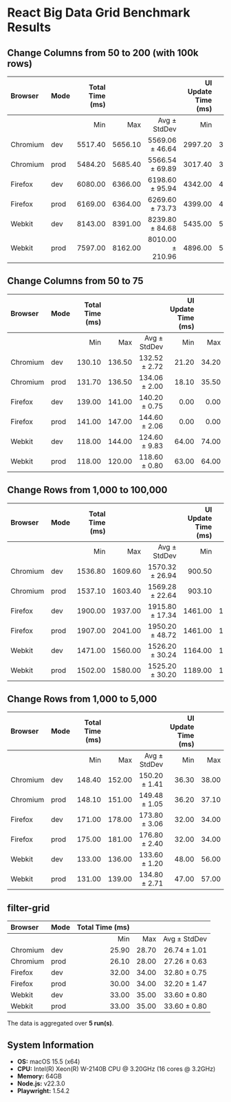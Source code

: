 # React Big Data Grid Benchmark Results

## Change Columns from 50 to 200 (with 100k rows)

| Browser | Mode | Total Time (ms) | | | UI Update Time (ms) | | |
| :--- | :--- | ---: | ---: | ---: | ---: | ---: | ---: |
| | | Min | Max | Avg ± StdDev | Min | Max | Avg ± StdDev |
| Chromium | dev | 5517.40 | 5656.10 | 5569.06 ± 46.64 | 2997.20 | 3127.90 | 3042.66 ± 49.57 |
| Chromium | prod | 5484.20 | 5685.40 | 5566.54 ± 69.89 | 3017.40 | 3198.70 | 3069.44 ± 66.08 |
| Firefox | dev | 6080.00 | 6366.00 | 6198.60 ± 95.94 | 4342.00 | 4519.00 | 4424.00 ± 65.61 |
| Firefox | prod | 6169.00 | 6364.00 | 6269.60 ± 73.73 | 4399.00 | 4566.00 | 4473.20 ± 54.20 |
| Webkit | dev | 8143.00 | 8391.00 | 8239.80 ± 84.68 | 5435.00 | 5507.00 | 5464.80 ± 29.57 |
| Webkit | prod | 7597.00 | 8162.00 | 8010.00 ± 210.96 | 4896.00 | 5413.00 | 5277.20 ± 193.71 |

## Change Columns from 50 to 75

| Browser | Mode | Total Time (ms) | | | UI Update Time (ms) | | |
| :--- | :--- | ---: | ---: | ---: | ---: | ---: | ---: |
| | | Min | Max | Avg ± StdDev | Min | Max | Avg ± StdDev |
| Chromium | dev | 130.10 | 136.50 | 132.52 ± 2.72 | 21.20 | 34.20 | 26.04 ± 5.77 |
| Chromium | prod | 131.70 | 136.50 | 134.06 ± 2.00 | 18.10 | 35.50 | 30.80 ± 6.40 |
| Firefox | dev | 139.00 | 141.00 | 140.20 ± 0.75 | 0.00 | 0.00 | 0.00 ± 0.00 |
| Firefox | prod | 141.00 | 147.00 | 144.60 ± 2.06 | 0.00 | 0.00 | 0.00 ± 0.00 |
| Webkit | dev | 118.00 | 144.00 | 124.60 ± 9.83 | 64.00 | 74.00 | 66.80 ± 3.66 |
| Webkit | prod | 118.00 | 120.00 | 118.60 ± 0.80 | 63.00 | 64.00 | 63.60 ± 0.49 |

## Change Rows from 1,000 to 100,000

| Browser | Mode | Total Time (ms) | | | UI Update Time (ms) | | |
| :--- | :--- | ---: | ---: | ---: | ---: | ---: | ---: |
| | | Min | Max | Avg ± StdDev | Min | Max | Avg ± StdDev |
| Chromium | dev | 1536.80 | 1609.60 | 1570.32 ± 26.94 | 900.50 | 974.30 | 931.78 ± 28.42 |
| Chromium | prod | 1537.10 | 1603.40 | 1569.28 ± 22.64 | 903.10 | 931.30 | 914.80 ± 11.18 |
| Firefox | dev | 1900.00 | 1937.00 | 1915.80 ± 17.34 | 1461.00 | 1502.00 | 1478.80 ± 18.24 |
| Firefox | prod | 1907.00 | 2041.00 | 1950.20 ± 48.72 | 1461.00 | 1596.00 | 1507.60 ± 47.99 |
| Webkit | dev | 1471.00 | 1560.00 | 1526.20 ± 30.24 | 1164.00 | 1241.00 | 1214.00 ± 26.62 |
| Webkit | prod | 1502.00 | 1580.00 | 1525.20 ± 30.20 | 1189.00 | 1265.00 | 1211.60 ± 29.84 |

## Change Rows from 1,000 to 5,000

| Browser | Mode | Total Time (ms) | | | UI Update Time (ms) | | |
| :--- | :--- | ---: | ---: | ---: | ---: | ---: | ---: |
| | | Min | Max | Avg ± StdDev | Min | Max | Avg ± StdDev |
| Chromium | dev | 148.40 | 152.00 | 150.20 ± 1.41 | 36.30 | 38.00 | 37.06 ± 0.56 |
| Chromium | prod | 148.10 | 151.00 | 149.48 ± 1.05 | 36.20 | 37.10 | 36.76 ± 0.33 |
| Firefox | dev | 171.00 | 178.00 | 173.80 ± 3.06 | 32.00 | 34.00 | 33.00 ± 0.89 |
| Firefox | prod | 175.00 | 181.00 | 176.80 ± 2.40 | 32.00 | 34.00 | 33.00 ± 0.63 |
| Webkit | dev | 133.00 | 136.00 | 133.60 ± 1.20 | 48.00 | 56.00 | 53.80 ± 2.93 |
| Webkit | prod | 131.00 | 139.00 | 134.80 ± 2.71 | 47.00 | 57.00 | 54.80 ± 3.92 |

## filter-grid

| Browser | Mode | Total Time (ms) | | |
| :--- | :--- | ---: | ---: | ---: |
| | | Min | Max | Avg ± StdDev |
| Chromium | dev | 25.90 | 28.70 | 26.74 ± 1.01 |
| Chromium | prod | 26.10 | 28.00 | 27.26 ± 0.63 |
| Firefox | dev | 32.00 | 34.00 | 32.80 ± 0.75 |
| Firefox | prod | 30.00 | 34.00 | 32.20 ± 1.47 |
| Webkit | dev | 33.00 | 35.00 | 33.60 ± 0.80 |
| Webkit | prod | 33.00 | 35.00 | 33.60 ± 0.80 |



The data is aggregated over **5 run(s)**.

## System Information
* **OS:** macOS 15.5 (x64)
* **CPU:** Intel(R) Xeon(R) W-2140B CPU @ 3.20GHz (16 cores @ 3.2GHz)
* **Memory:** 64GB
* **Node.js:** v22.3.0
* **Playwright:** 1.54.2

